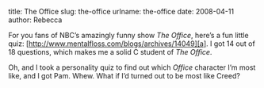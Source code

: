 title: The Office
slug: the-office
urlname: the-office
date: 2008-04-11
author: Rebecca

For you fans of NBC&#x02bc;s amazingly funny show *The Office*, here&#x02bc;s a
fun little quiz: [http://www.mentalfloss.com/blogs/archives/14049][a]</a>. I got
14 out of 18 questions, which makes me a solid C student of *The Office*.

Oh, and I took a personality quiz to find out which *Office* character
I&#x02bc;m most like, and I got Pam. Whew. What if I&#x02bc;d turned out to be
most like Creed?

[a]: https://mentalfloss.com/article/19679/quiz-rerun-office-us-edition
